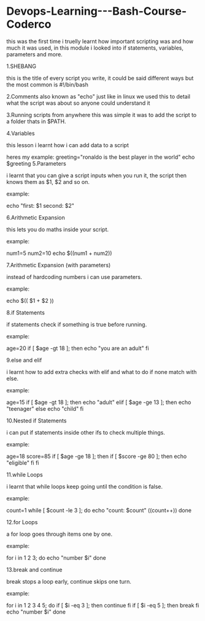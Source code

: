 # Devops-Learning---Bash-Course-Coderco

this was the first time i truelly learnt how important scripting was and how much it was used, in this module i looked into if statements, variables, parameters and more.

1.SHEBANG

this is the title of every script you write, it could be said different ways but the most common is 
#!/bin/bash

2.Comments
also known as "echo" just like in linux we used this to detail what the script was about so anyone could understand it 

3.Running scripts from anywhere 
this was simple it was to add the script to a folder thats in $PATH.

4.Variables

this lesson i learnt how i can add data to a script

heres my example:
greeting="ronaldo is the best player in the world"
echo $greeting
5.Parameters

i learnt that you can give a script inputs when you run it, the script then knows them as $1, $2 and so on.

example:

echo "first: $1 second: $2"


6.Arithmetic Expansion

this lets you do maths inside your script.

example:

num1=5
num2=10
echo $((num1 + num2))


7.Arithmetic Expansion (with parameters)

instead of hardcoding numbers i can use parameters.

example:

echo $(( $1 + $2 ))


8.if Statements

if statements check if something is true before running.

example:

age=20
if [ $age -gt 18 ]; then
  echo "you are an adult"
fi


9.else and elif

i learnt how to add extra checks with elif and what to do if none match with else.

example:

age=15
if [ $age -gt 18 ]; then
  echo "adult"
elif [ $age -ge 13 ]; then
  echo "teenager"
else
  echo "child"
fi


10.Nested if Statements

i can put if statements inside other ifs to check multiple things.

example:

age=18
score=85
if [ $age -ge 18 ]; then
  if [ $score -ge 80 ]; then
    echo "eligible"
  fi
fi


11.while Loops

i learnt that while loops keep going until the condition is false.

example:

count=1
while [ $count -le 3 ]; do
  echo "count: $count"
  ((count++))
done


12.for Loops

a for loop goes through items one by one.

example:

for i in 1 2 3; do
  echo "number $i"
done


13.break and continue

break stops a loop early, continue skips one turn.

example:

for i in 1 2 3 4 5; do
  if [ $i -eq 3 ]; then
    continue
  fi
  if [ $i -eq 5 ]; then
    break
  fi
  echo "number $i"
done
